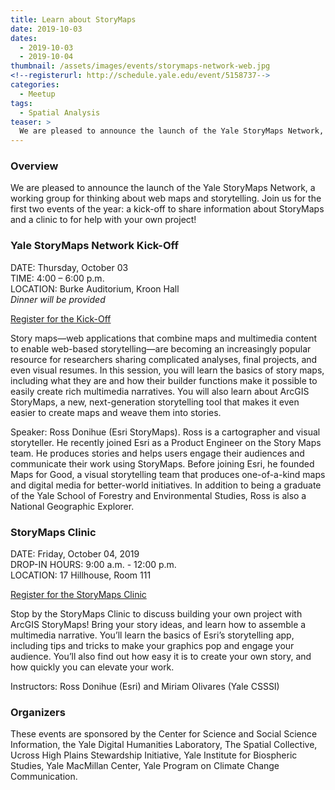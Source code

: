 ```yaml
---
title: Learn about StoryMaps
date: 2019-10-03
dates:
  - 2019-10-03
  - 2019-10-04
thumbnail: /assets/images/events/storymaps-network-web.jpg
<!--registerurl: http://schedule.yale.edu/event/5158737-->
categories:
  - Meetup
tags:
  - Spatial Analysis
teaser: >
  We are pleased to announce the launch of the Yale StoryMaps Network, a working group for thinking about web maps and storytelling. Join us for the first two events of the year: a kick-off to share information about StoryMaps and a clinic for help with your own project!
---
```


### Overview
We are pleased to announce the launch of the Yale StoryMaps Network, a working group for thinking about web maps and storytelling. Join us for the first two events of the year: a kick-off to share information about StoryMaps and a clinic to for help with your own project!

### Yale StoryMaps Network Kick-Off

DATE: Thursday, October 03  
TIME: 4:00 – 6:00 p.m.  
LOCATION: Burke Auditorium, Kroon Hall  
*Dinner will be provided*  

<a href='https://schedule.yale.edu/calendar/instruction/YaleStoyMapNetwork-KickOff' target='_blank'>Register for the Kick-Off</a>

Story maps—web applications that combine maps and multimedia content to enable web-based storytelling—are becoming an increasingly popular resource for researchers sharing complicated analyses, final projects, and even visual resumes. In this session, you will learn the basics of story maps, including what they are and how their builder functions make it possible to easily create rich multimedia narratives. You will also learn about ArcGIS StoryMaps, a new, next-generation storytelling tool that makes it even easier to create maps and weave them into stories.

Speaker: Ross Donihue (Esri StoryMaps). Ross is a cartographer and visual storyteller. He recently joined Esri as a Product Engineer on the Story Maps team. He produces stories and helps users engage their audiences and communicate their work using StoryMaps. Before joining Esri, he founded Maps for Good, a visual storytelling team that produces one-of-a-kind maps and digital media for better-world initiatives. In addition to being a graduate of the Yale School of Forestry and Environmental Studies, Ross is also a National Geographic Explorer.

### StoryMaps Clinic

DATE: Friday, October 04, 2019  
DROP-IN HOURS: 9:00 a.m. - 12:00 p.m.  
LOCATION: 17 Hillhouse, Room 111  

<a href='https://schedule.yale.edu/calendar/instruction/YaleStoyMapNetwork-Clinic' target='_blank'>Register for the StoryMaps Clinic</a>

Stop by the StoryMaps Clinic to discuss building your own project with ArcGIS StoryMaps! Bring your story ideas, and learn how to assemble a multimedia narrative. You’ll learn the basics of Esri’s storytelling app, including tips and tricks to make your graphics pop and engage your audience. You’ll also find out how easy it is to create your own story, and how quickly you can elevate your work.

Instructors: Ross Donihue (Esri) and Miriam Olivares (Yale CSSSI)

### Organizers
These events are sponsored by the Center for Science and Social Science Information, the Yale Digital Humanities Laboratory, The Spatial Collective, Ucross High Plains Stewardship Initiative, Yale Institute for Biospheric Studies, Yale MacMillan Center, Yale Program on Climate Change Communication.
